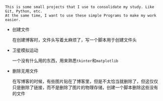 	This is some small projects that I use to consolidate my study. Like Git, Python, etc.  
	At the same time, I want to use these simple Programs to make my work easier.



* 创建文件

  在创建博客时，文件头写着太麻烦了，写一个脚本用于创建文件头
  
* 卫星模拟运动

  一个没有什么用的东西，用来熟悉`tkinter`和`matplotlib`

* 删除无用文件

  在写博客的时候，有些图片贴在了博客里，但是不太恰当就删除了，但这仅仅只是删除了链接，而不是删除了图片的物理存储，创建一个脚本删除这些没有的文件